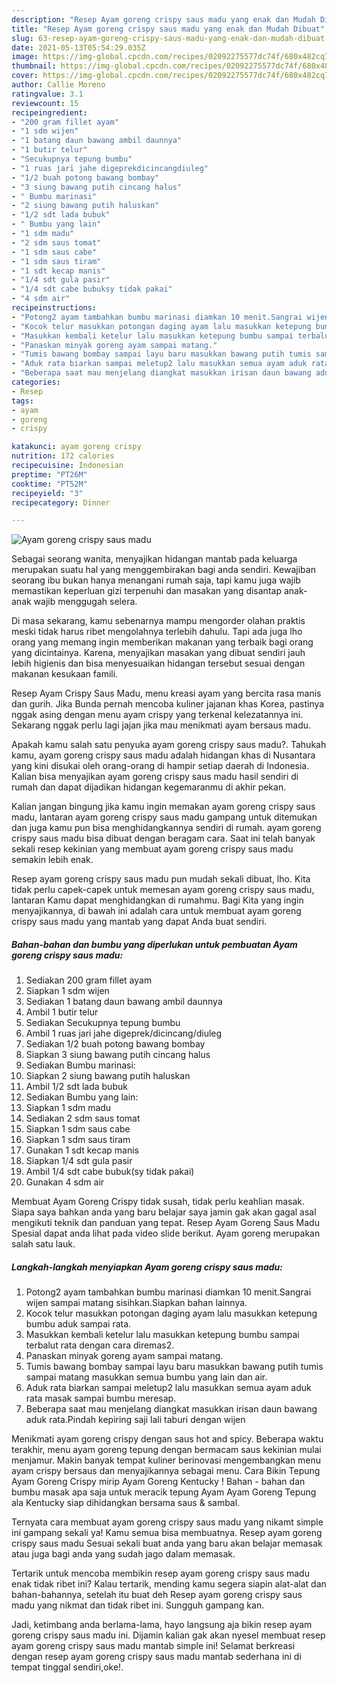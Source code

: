 ```yaml
---
description: "Resep Ayam goreng crispy saus madu yang enak dan Mudah Dibuat"
title: "Resep Ayam goreng crispy saus madu yang enak dan Mudah Dibuat"
slug: 63-resep-ayam-goreng-crispy-saus-madu-yang-enak-dan-mudah-dibuat
date: 2021-05-13T05:54:29.035Z
image: https://img-global.cpcdn.com/recipes/02092275577dc74f/680x482cq70/ayam-goreng-crispy-saus-madu-foto-resep-utama.jpg
thumbnail: https://img-global.cpcdn.com/recipes/02092275577dc74f/680x482cq70/ayam-goreng-crispy-saus-madu-foto-resep-utama.jpg
cover: https://img-global.cpcdn.com/recipes/02092275577dc74f/680x482cq70/ayam-goreng-crispy-saus-madu-foto-resep-utama.jpg
author: Callie Moreno
ratingvalue: 3.1
reviewcount: 15
recipeingredient:
- "200 gram fillet ayam"
- "1 sdm wijen"
- "1 batang daun bawang ambil daunnya"
- "1 butir telur"
- "Secukupnya tepung bumbu"
- "1 ruas jari jahe digeprekdicincangdiuleg"
- "1/2 buah potong bawang bombay"
- "3 siung bawang putih cincang halus"
- " Bumbu marinasi"
- "2 siung bawang putih haluskan"
- "1/2 sdt lada bubuk"
- " Bumbu yang lain"
- "1 sdm madu"
- "2 sdm saus tomat"
- "1 sdm saus cabe"
- "1 sdm saus tiram"
- "1 sdt kecap manis"
- "1/4 sdt gula pasir"
- "1/4 sdt cabe bubuksy tidak pakai"
- "4 sdm air"
recipeinstructions:
- "Potong2 ayam tambahkan bumbu marinasi diamkan 10 menit.Sangrai wijen sampai matang sisihkan.Siapkan bahan lainnya."
- "Kocok telur masukkan potongan daging ayam lalu masukkan ketepung bumbu aduk sampai rata."
- "Masukkan kembali ketelur lalu masukkan ketepung bumbu sampai terbalut rata dengan cara diremas2."
- "Panaskan minyak goreng ayam sampai matang."
- "Tumis bawang bombay sampai layu baru masukkan bawang putih tumis sampai matang masukkan semua bumbu yang lain dan air."
- "Aduk rata biarkan sampai meletup2 lalu masukkan semua ayam aduk rata masak sampai bumbu meresap."
- "Beberapa saat mau menjelang diangkat masukkan irisan daun bawang aduk rata.Pindah kepiring saji lali taburi dengan wijen"
categories:
- Resep
tags:
- ayam
- goreng
- crispy

katakunci: ayam goreng crispy 
nutrition: 172 calories
recipecuisine: Indonesian
preptime: "PT26M"
cooktime: "PT52M"
recipeyield: "3"
recipecategory: Dinner

---
```



![Ayam goreng crispy saus madu](https://img-global.cpcdn.com/recipes/02092275577dc74f/680x482cq70/ayam-goreng-crispy-saus-madu-foto-resep-utama.jpg)

Sebagai seorang wanita, menyajikan hidangan mantab pada keluarga merupakan suatu hal yang menggembirakan bagi anda sendiri. Kewajiban seorang ibu bukan hanya menangani rumah saja, tapi kamu juga wajib memastikan keperluan gizi terpenuhi dan masakan yang disantap anak-anak wajib menggugah selera.

Di masa  sekarang, kamu sebenarnya mampu mengorder olahan praktis meski tidak harus ribet mengolahnya terlebih dahulu. Tapi ada juga lho orang yang memang ingin memberikan makanan yang terbaik bagi orang yang dicintainya. Karena, menyajikan masakan yang dibuat sendiri jauh lebih higienis dan bisa menyesuaikan hidangan tersebut sesuai dengan makanan kesukaan famili. 

Resep Ayam Crispy Saus Madu, menu kreasi ayam yang bercita rasa manis dan gurih. Jika Bunda pernah mencoba kuliner jajanan khas Korea, pastinya nggak asing dengan menu ayam crispy yang terkenal kelezatannya ini. Sekarang nggak perlu lagi jajan jika mau menikmati ayam bersaus madu.

Apakah kamu salah satu penyuka ayam goreng crispy saus madu?. Tahukah kamu, ayam goreng crispy saus madu adalah hidangan khas di Nusantara yang kini disukai oleh orang-orang di hampir setiap daerah di Indonesia. Kalian bisa menyajikan ayam goreng crispy saus madu hasil sendiri di rumah dan dapat dijadikan hidangan kegemaranmu di akhir pekan.

Kalian jangan bingung jika kamu ingin memakan ayam goreng crispy saus madu, lantaran ayam goreng crispy saus madu gampang untuk ditemukan dan juga kamu pun bisa menghidangkannya sendiri di rumah. ayam goreng crispy saus madu bisa dibuat dengan beragam cara. Saat ini telah banyak sekali resep kekinian yang membuat ayam goreng crispy saus madu semakin lebih enak.

Resep ayam goreng crispy saus madu pun mudah sekali dibuat, lho. Kita tidak perlu capek-capek untuk memesan ayam goreng crispy saus madu, lantaran Kamu dapat menghidangkan di rumahmu. Bagi Kita yang ingin menyajikannya, di bawah ini adalah cara untuk membuat ayam goreng crispy saus madu yang mantab yang dapat Anda buat sendiri.

<!--inarticleads1-->

##### Bahan-bahan dan bumbu yang diperlukan untuk pembuatan Ayam goreng crispy saus madu:

1. Sediakan 200 gram fillet ayam
1. Siapkan 1 sdm wijen
1. Sediakan 1 batang daun bawang ambil daunnya
1. Ambil 1 butir telur
1. Sediakan Secukupnya tepung bumbu
1. Ambil 1 ruas jari jahe digeprek/dicincang/diuleg
1. Sediakan 1/2 buah potong bawang bombay
1. Siapkan 3 siung bawang putih cincang halus
1. Sediakan  Bumbu marinasi:
1. Siapkan 2 siung bawang putih haluskan
1. Ambil 1/2 sdt lada bubuk
1. Sediakan  Bumbu yang lain:
1. Siapkan 1 sdm madu
1. Sediakan 2 sdm saus tomat
1. Siapkan 1 sdm saus cabe
1. Siapkan 1 sdm saus tiram
1. Gunakan 1 sdt kecap manis
1. Siapkan 1/4 sdt gula pasir
1. Ambil 1/4 sdt cabe bubuk(sy tidak pakai)
1. Gunakan 4 sdm air


Membuat Ayam Goreng Crispy tidak susah, tidak perlu keahlian masak. Siapa saya bahkan anda yang baru belajar saya jamin gak akan gagal asal mengikuti teknik dan panduan yang tepat. Resep Ayam Goreng Saus Madu Spesial dapat anda lihat pada video slide berikut. Ayam goreng merupakan salah satu lauk. 

<!--inarticleads2-->

##### Langkah-langkah menyiapkan Ayam goreng crispy saus madu:

1. Potong2 ayam tambahkan bumbu marinasi diamkan 10 menit.Sangrai wijen sampai matang sisihkan.Siapkan bahan lainnya.
1. Kocok telur masukkan potongan daging ayam lalu masukkan ketepung bumbu aduk sampai rata.
1. Masukkan kembali ketelur lalu masukkan ketepung bumbu sampai terbalut rata dengan cara diremas2.
1. Panaskan minyak goreng ayam sampai matang.
1. Tumis bawang bombay sampai layu baru masukkan bawang putih tumis sampai matang masukkan semua bumbu yang lain dan air.
1. Aduk rata biarkan sampai meletup2 lalu masukkan semua ayam aduk rata masak sampai bumbu meresap.
1. Beberapa saat mau menjelang diangkat masukkan irisan daun bawang aduk rata.Pindah kepiring saji lali taburi dengan wijen


Menikmati ayam goreng crispy dengan saus hot and spicy. Beberapa waktu terakhir, menu ayam goreng tepung dengan bermacam saus kekinian mulai menjamur. Makin banyak tempat kuliner berinovasi mengembangkan menu ayam crispy bersaus dan menyajikannya sebagai menu. Cara Bikin Tepung Ayam Goreng Crispy mirip Ayam Goreng Kentucky ! Bahan - bahan dan bumbu masak apa saja untuk meracik tepung Ayam Ayam Goreng Tepung ala Kentucky siap dihidangkan bersama saus &amp; sambal. 

Ternyata cara membuat ayam goreng crispy saus madu yang nikamt simple ini gampang sekali ya! Kamu semua bisa membuatnya. Resep ayam goreng crispy saus madu Sesuai sekali buat anda yang baru akan belajar memasak atau juga bagi anda yang sudah jago dalam memasak.

Tertarik untuk mencoba membikin resep ayam goreng crispy saus madu enak tidak ribet ini? Kalau tertarik, mending kamu segera siapin alat-alat dan bahan-bahannya, setelah itu buat deh Resep ayam goreng crispy saus madu yang nikmat dan tidak ribet ini. Sungguh gampang kan. 

Jadi, ketimbang anda berlama-lama, hayo langsung aja bikin resep ayam goreng crispy saus madu ini. Dijamin kalian gak akan nyesel membuat resep ayam goreng crispy saus madu mantab simple ini! Selamat berkreasi dengan resep ayam goreng crispy saus madu mantab sederhana ini di tempat tinggal sendiri,oke!.

